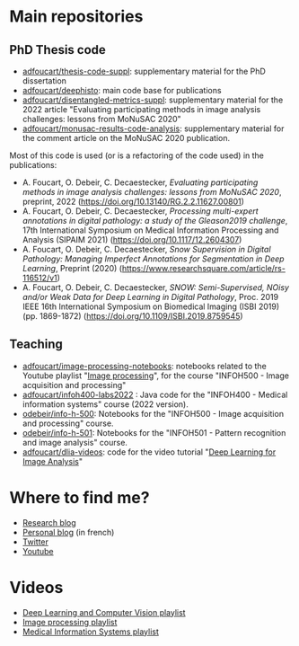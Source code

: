 # Main repositories

## PhD Thesis code

* [adfoucart/thesis-code-suppl](https://github.com/adfoucart/thesis-code-suppl): supplementary material for the PhD dissertation
* [adfoucart/deephisto](https://github.com/adfoucart/deephisto): main code base for publications
* [adfoucart/disentangled-metrics-suppl](https://github.com/adfoucart/disentangled-metrics-suppl): supplementary material for the 2022 article "Evaluating participating methods in image analysis challenges: lessons from MoNuSAC 2020"
* [adfoucart/monusac-results-code-analysis](https://github.com/adfoucart/monusac-results-code-analysis): supplementary material for the comment article on the MoNuSAC 2020 publication.

Most of this code is used (or is a refactoring of the code used) in the publications:

* A. Foucart, O. Debeir, C. Decaestecker, *Evaluating participating methods in image analysis challenges: lessons from MoNuSAC 2020*, preprint, 2022 (https://doi.org/10.13140/RG.2.2.11627.00801)
* A. Foucart, O. Debeir, C. Decaestecker, *Processing multi-expert annotations in digital pathology: a study of the Gleason2019 challenge*, 17th International Symposium on Medical Information Processing and Analysis (SIPAIM 2021) (https://doi.org/10.1117/12.2604307)
* A. Foucart, O. Debeir, C. Decaestecker, *Snow Supervision in Digital Pathology: Managing Imperfect Annotations for Segmentation in Deep Learning*, Preprint (2020) (https://www.researchsquare.com/article/rs-116512/v1)
* A. Foucart, O. Debeir, C. Decaestecker, *SNOW: Semi-Supervised, NOisy and/or Weak Data for Deep Learning in Digital Pathology*, Proc. 2019 IEEE 16th International Symposium on Biomedical Imaging (ISBI 2019) (pp. 1869-1872) (https://doi.org/10.1109/ISBI.2019.8759545)


## Teaching

* [adfoucart/image-processing-notebooks](https://github.com/adfoucart/image-processing-notebooks): notebooks related to the Youtube playlist "[Image processing](https://www.youtube.com/playlist?list=PLI3XOM9BWLSW6vTPxc9ZfSABS31o7HMub)", for the course "INFOH500 - Image acquisition and processing"
* [adfoucart/infoh400-labs2022](https://github.com/adfoucart/infoh400-labs2022) : Java code for the "INFOH400 - Medical information systems" course (2022 version).
* [odebeir/info-h-500](https://github.com/odebeir/info-h-500): Notebooks for the "INFOH500 - Image acquisition and processing" course.
* [odebeir/info-h-501](https://github.com/odebeir/info-h-501): Notebooks for the "INFOH501 - Pattern recognition and image analysis" course.
* [adfoucart/dlia-videos](https://github.com/adfoucart/dlia-videos): code for the video tutorial "[Deep Learning for Image Analysis](https://www.youtube.com/watch?v=pykWxW8gim0)"

# Where to find me?

* [Research blog](https://research.adfoucart.be)
* [Personal blog](https://adfoucart.be/blog) (in french)
* [Twitter](https://twitter.com/adfoucart)
* [Youtube](https://www.youtube.com/channel/UCbBZNHYHOte25t8o2aHZRPg)

# Videos
- [Deep Learning and Computer Vision playlist](https://www.youtube.com/watch?v=_LWX6JGBPIY&list=PLI3XOM9BWLSVnBQiMcOldTRhuyk414Xcx)
- [Image processing playlist](https://www.youtube.com/watch?v=rgJmji4rTpw&list=PLI3XOM9BWLSW6vTPxc9ZfSABS31o7HMub)
- [Medical Information Systems playlist](https://www.youtube.com/watch?v=jdikw6MWpro&list=PLI3XOM9BWLSWAfXfXkhSU8U_X9dYNanum)
